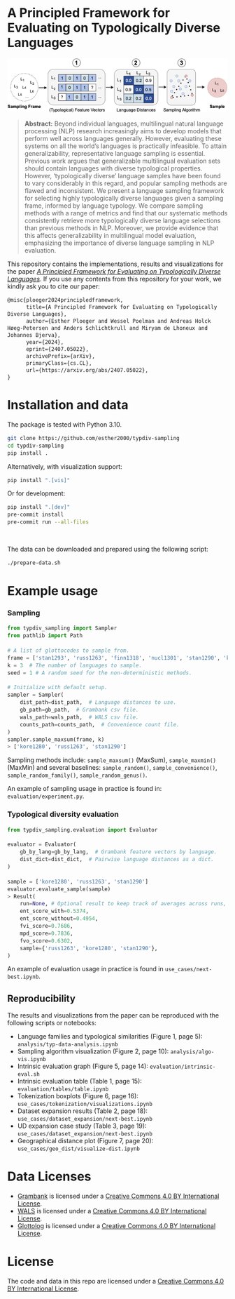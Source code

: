 # A Principled Framework for Evaluating on Typologically Diverse Languages

<p align="center">
    <img src="img/typdiv-overview.png" />
</p>

> **Abstract:**
> Beyond individual languages, multilingual natural language processing (NLP) research increasingly aims to develop models that perform well across languages generally. However, evaluating these systems on all the world’s languages is practically infeasible. To attain generalizability, representative language sampling is essential. Previous work argues that generalizable multilingual evaluation sets should contain languages with diverse typological properties. However, ‘typologically diverse’ language samples have been found to vary considerably in this regard, and popular sampling methods are flawed and inconsistent. We present a language sampling framework for selecting highly typologically diverse languages given a sampling frame, informed by language typology. We compare sampling methods with a range of metrics and find that our systematic methods consistently retrieve more typologically diverse language selections than previous methods in NLP. Moreover, we provide evidence that this affects generalizability in multilingual model evaluation, emphasizing the importance of diverse language sampling in NLP evaluation.

This repository contains the implementations, results and visualizations for the paper [*A Principled Framework for Evaluating on Typologically Diverse Languages*](https://arxiv.org/abs/2407.05022).
If you use any contents from this repository for your work, we kindly ask you to cite our paper:
```
@misc{ploeger2024principledframework,
      title={A Principled Framework for Evaluating on Typologically Diverse Languages},
      author={Esther Ploeger and Wessel Poelman and Andreas Holck Høeg-Petersen and Anders Schlichtkrull and Miryam de Lhoneux and Johannes Bjerva},
      year={2024},
      eprint={2407.05022},
      archivePrefix={arXiv},
      primaryClass={cs.CL},
      url={https://arxiv.org/abs/2407.05022},
}
```



# Installation and data
The package is tested with Python 3.10.

```sh
git clone https://github.com/esther2000/typdiv-sampling
cd typdiv-sampling
pip install .
```

Alternatively, with visualization support:
```sh
pip install ".[vis]"
```

Or for development:
```sh
pip install ".[dev]"
pre-commit install
pre-commit run --all-files
```

<br>

The data can be downloaded and prepared using the following script:

```sh
./prepare-data.sh
```

# Example usage

### Sampling
```python
from typdiv_sampling import Sampler
from pathlib import Path

# A list of glottocodes to sample from.
frame = ['stan1293', 'russ1263', 'finn1318', 'nucl1301', 'stan1290', 'kore1280']
k = 3  # The number of languages to sample.
seed = 1 # A random seed for the non-deterministic methods.

# Initialize with default setup.
sampler = Sampler(
    dist_path=dist_path,  # Language distances to use.
    gb_path=gb_path,  # Grambank csv file.
    wals_path=wals_path,  # WALS csv file.
    counts_path=counts_path,  # Convenience count file.
)
sampler.sample_maxsum(frame, k)
> ['kore1280', 'russ1263', 'stan1290']
```

Sampling methods include: `sample_maxsum()` (MaxSum), `sample_maxmin()` (MaxMin) and several baselines: `sample_random()`, `sample_convenience()`, `sample_random_family()`, `sample_random_genus()`.

An example of sampling usage in practice is found in: `evaluation/experiment.py`.


### Typological diversity evaluation
```python
from typdiv_sampling.evaluation import Evaluator

evaluator = Evaluator(
    gb_by_lang=gb_by_lang,  # Grambank feature vectors by language.
    dist_dict=dist_dict,  # Pairwise language distances as a dict.
)

sample = ['kore1280', 'russ1263', 'stan1290']
evaluator.evaluate_sample(sample)
> Result(
    run=None, # Optional result to keep track of averages across runs, unused here.
    ent_score_with=0.5374,
    ent_score_without=0.4954,
    fvi_score=0.7686,
    mpd_score=0.7836,
    fvo_score=0.6302,
    sample={'russ1263', 'kore1280', 'stan1290'},
)
```
An example of evaluation usage in practice is found in `use_cases/next-best.ipynb`.


## Reproducibility

The results and visualizations from the paper can be reproduced with the following scripts or notebooks:

* Language families and typological similarities (Figure 1, page 5): `analysis/typ-data-analysis.ipynb`
* Sampling algorithm visualization (Figure 2, page 10): `analysis/algo-vis.ipynb`
* Intrinsic evaluation graph (Figure 5, page 14): `evaluation/intrinsic-eval.sh`
* Intrinsic evaluation table (Table 1, page 15): `evaluation/tables/table.ipynb`
* Tokenization boxplots (Figure 6, page 16): `use_cases/tokenization/visualizations.ipynb`
* Dataset expansion results (Table 2, page 18): `use_cases/dataset_expansion/next-best.ipynb`
* UD expansion case study (Table 3, page 19): `use_cases/dataset_expansion/next-best.ipynb`
* Geographical distance plot (Figure 7, page 20):  `use_cases/geo_dist/visualize-dist.ipynb`

# Data Licenses
- [Grambank](https://grambank.clld.org/) is licensed under a [Creative Commons 4.0 BY International License](https://creativecommons.org/licenses/by/4.0/).
- [WALS](https://wals.info/) is licensed under a [Creative Commons 4.0 BY International License](https://creativecommons.org/licenses/by/4.0/).
- [Glottolog](https://github.com/glottolog/glottolog) is licensed under a [Creative Commons 4.0 BY International License](https://creativecommons.org/licenses/by/4.0/).

# License
The code and data in this repo are licensed under a [Creative Commons 4.0 BY International License](https://creativecommons.org/licenses/by/4.0/).
